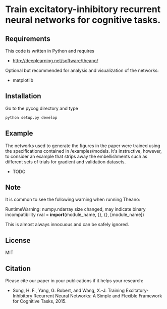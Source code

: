 # Train excitatory-inhibitory recurrent neural networks for cognitive tasks.

## Requirements

This code is written in Python and requires

* http://deeplearning.net/software/theano/

Optional but recommended for analysis and visualization of the networks:

* matplotlib

## Installation

Go to the pycog directory and type

```bash
python setup.py develop
```

## Example

The networks used to generate the figures in the paper were trained using the specifications contained in /examples/models. It's instructive, however, to consider an example that strips away the embellishments such as different sets of trials for gradient and validation datasets.

* TODO

## Note

It is common to see the following warning when running Theano:

RuntimeWarning: numpy.ndarray size changed, may indicate binary incompatibility
  rval = __import__(module_name, {}, {}, [module_name])

This is almost always innocuous and can be safely ignored.

## License

MIT

## Citation

Please cite our paper in your publications if it helps your research:

* Song, H. F., Yang, G. Robert, and Wang, X.-J. Training Excitatory-Inhibitory Recurrent Neural Networks: A Simple and Flexible Framework for Cognitive Tasks, 2015.
